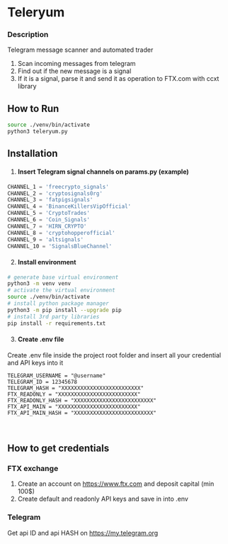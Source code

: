 # Teleryum
### Description
Telegram message scanner and automated trader  <br>

 1. Scan incoming messages from telegram
 2. Find out if the new message is a signal
 3. If it is a signal, parse it and send it as operation to FTX.com with ccxt library

## How to Run 
```bash
source ./venv/bin/activate
python3 teleryum.py            
```

## Installation
1. #### Insert Telegram signal channels on params.py (example)
```python
CHANNEL_1 = 'freecrypto_signals'
CHANNEL_2 = 'cryptosignals0rg'
CHANNEL_3 = 'fatpigsignals'
CHANNEL_4 = 'BinanceKillersVipOfficial'
CHANNEL_5 = 'CryptoTrades'
CHANNEL_6 = 'Coin_Signals'
CHANNEL_7 = 'HIRN_CRYPTO'
CHANNEL_8 = 'cryptohopperofficial'
CHANNEL_9 = 'altsignals'
CHANNEL_10 = 'SignalsBlueChannel'
```

2. #### Install environment
```bash
# generate base virtual environment
python3 -m venv venv
# activate the virtual environment
source ./venv/bin/activate
# install python package manager
python3 -m pip install --upgrade pip 
# install 3rd party libraries
pip install -r requirements.txt 
```
3. #### Create .env file

Create .env file inside the project root folder and insert all your credential and API keys into it 

    TELEGRAM_USERNAME = "@username"
    TELEGRAM_ID = 12345678
    TELEGRAM_HASH = "XXXXXXXXXXXXXXXXXXXXXXXXX"
    FTX_READONLY = "XXXXXXXXXXXXXXXXXXXXXXXXX"
    FTX_READONLY_HASH = "XXXXXXXXXXXXXXXXXXXXXXXXX"
    FTX_API_MAIN = "XXXXXXXXXXXXXXXXXXXXXXXXX"
    FTX_API_MAIN_HASH = "XXXXXXXXXXXXXXXXXXXXXXXXX"

<br>

## How to get credentials
### FTX exchange
1) Create an account on https://www.ftx.com and deposit capital (min 100$)
2) Create default and readonly API keys and save in into .env 

### Telegram
Get api ID and api HASH on  https://my.telegram.org